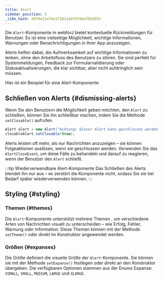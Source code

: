 ```yaml
---
title: Alert
sidebar_position: 5
_i18n_hash: e876e23a7ee171611e8747deef02d93c
---
```

<DocChip chip='shadow' />
<DocChip chip='name' label="dwc-alert" />
<DocChip chip='since' label='25.00' />
<JavadocLink type="alert" location="com/webforj/component/alert/Alert" top='true'/>

Die `Alert`-Komponente in webforJ bietet kontextuelle Rückmeldungen für Benutzer. Es ist eine vielseitige Möglichkeit, wichtige Informationen, Warnungen oder Benachrichtigungen in Ihrer App anzuzeigen.

Alerts helfen dabei, die Aufmerksamkeit auf wichtige Informationen zu lenken, ohne den Arbeitsfluss des Benutzers zu stören. Sie sind perfekt für Systemmeldungen, Feedback zur Formularvalidierung oder Statusaktualisierungen, die klar sichtbar, aber nicht aufdringlich sein müssen.

Hier ist ein Beispiel für eine Alert-Komponente:

<ComponentDemo 
path='/webforj/alert?' 
javaE='https://raw.githubusercontent.com/webforj/webforj-documentation/refs/heads/main/src/main/java/com/webforj/samples/views/alert/AlertView.java'
height = '100px'
/>

## Schließen von Alerts {#dismissing-alerts}

Wenn Sie den Benutzern die Möglichkeit geben möchten, den `Alert` zu schließen, können Sie ihn schließbar machen, indem Sie die Methode `setClosable()` aufrufen.

```java 
Alert alert = new Alert("Achtung! Dieser Alert kann geschlossen werden.");
closableAlert.setClosable(true);
```
Alerts leisten oft mehr, als nur Nachrichten anzuzeigen – sie können Folgeaktionen auslösen, wenn sie geschlossen werden. Verwenden Sie das `AlertCloseEvent`, um diese Fälle zu behandeln und darauf zu reagieren, wenn der Benutzer den `Alert` schließt.

<ComponentDemo 
path='/webforj/closablealert?' 
javaE='https://raw.githubusercontent.com/webforj/webforj-documentation/refs/heads/main/src/main/java/com/webforj/samples/views/alert/ClosableAlertView.java'
height = '100px'
/>

:::tip Wiederverwendbare Alert-Komponente
Das Schließen des Alerts blendet ihn nur aus – es zerstört die Komponente nicht, sodass Sie sie bei Bedarf später wiederverwenden können.
:::


## Styling {#styling}

### Themen {#themes}

Die `Alert`-Komponente unterstützt mehrere <JavadocLink type="foundation" location="com/webforj/component/Theme"> Themen </JavadocLink>, um verschiedene Arten von Nachrichten visuell zu unterscheiden – wie Erfolg, Fehler, Warnung oder Information. Diese Themen können mit der Methode `setTheme()` oder direkt im Konstruktor angewendet werden.

<ComponentDemo 
path='/webforj/alertthemes?'
javaE='https://raw.githubusercontent.com/webforj/webforj-documentation/refs/heads/main/src/main/java/com/webforj/samples/views/alert/AlertThemesView.java' 
height = '475px'
/>


### Größen {#expanses}

Die Größe definiert die visuelle Größe der `Alert`-Komponente. Sie können sie mit der Methode `setExpanse()` festlegen oder direkt an den Konstruktor übergeben. Die verfügbaren Optionen stammen aus der Enums Expanse: `XSMALL`, `SMALL`, `MEDIUM`, `LARGE` und `XLARGE`.

<ComponentDemo 
path='/webforj/alertexpanses?' 
javaE='https://raw.githubusercontent.com/webforj/webforj-documentation/refs/heads/main/src/main/java/com/webforj/samples/views/alert/AlertExpansesView.java'
height = '400px'
/>

<TableBuilder name="Alert" />
